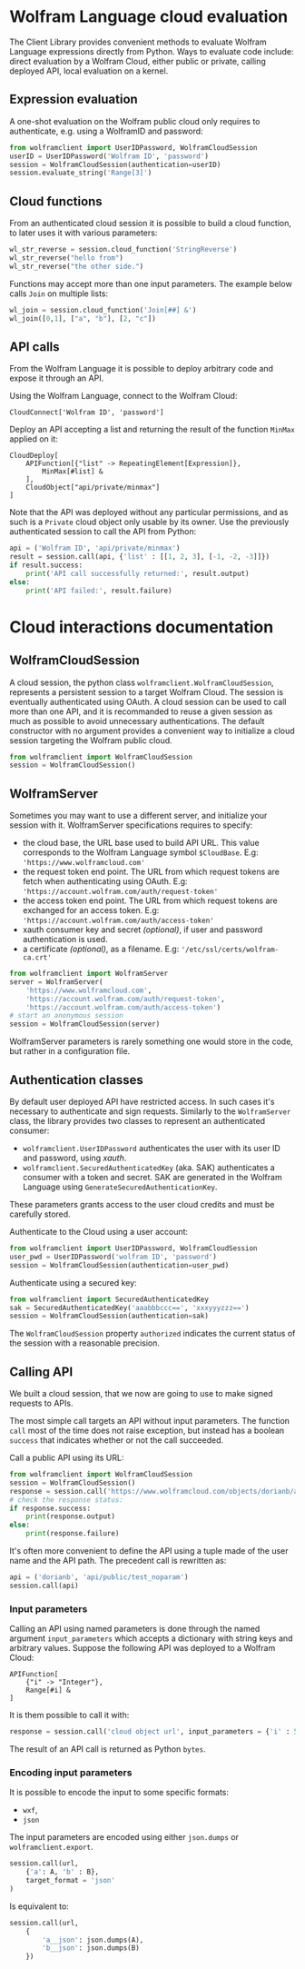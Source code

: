 # Wolfram Language cloud evaluation

The Client Library provides convenient methods to evaluate Wolfram Language expressions directly from Python. Ways to evaluate code include: direct evaluation by a Wolfram Cloud, either public or private, calling deployed API, local evaluation on a kernel.

## Expression evaluation

A one-shot evaluation on the Wolfram public cloud only requires to authenticate, e.g. using a WolframID and password:

```Python
from wolframclient import UserIDPassword, WolframCloudSession
userID = UserIDPassword('Wolfram ID', 'password')
session = WolframCloudSession(authentication=userID)
session.evaluate_string('Range[3]')
```

## Cloud functions

From an authenticated cloud session it is possible to build a cloud function, to later uses it with various parameters:

```Python
wl_str_reverse = session.cloud_function('StringReverse')
wl_str_reverse("hello from")
wl_str_reverse("the other side.")
```

Functions may accept more than one input parameters. The example below calls `Join` on multiple lists:
```Python
wl_join = session.cloud_function('Join[##] &')
wl_join([0,1], ["a", "b"], [2, "c"])
```

## API calls

From the Wolfram Language it is possible to deploy arbitrary code and expose it through an API.

Using the Wolfram Language, connect to the Wolfram Cloud:
```
CloudConnect['Wolfram ID', 'password']
```

Deploy an API accepting a list and returning the result of the function `MinMax` applied on it:
```
CloudDeploy[
    APIFunction[{"list" -> RepeatingElement[Expression]},
        MinMax[#list] &
    ],
    CloudObject["api/private/minmax"]
]
```
Note that the API was deployed without any particular permissions, and as such is a `Private` cloud object only usable by its owner.
Use the previously authenticated session to call the API from Python:
```Python
api = ('Wolfram ID', 'api/private/minmax')
result = session.call(api, {'list' : [[1, 2, 3], [-1, -2, -3]]})
if result.success:
    print('API call successfully returned:', result.output)
else:
    print('API failed:', result.failure)
```

# Cloud interactions documentation

## WolframCloudSession

A cloud session, the python class `wolframclient.WolframCloudSession`, represents a persistent session to a target Wolfram Cloud. The session is eventually authenticated using OAuth. A cloud session can be used to call more than one API, and it is recommanded to reuse a given session as much as possible to avoid unnecessary authentications. 
The default constructor with no argument provides a convenient way to initialize a cloud session targeting the Wolfram public cloud.

```Python
from wolframclient import WolframCloudSession
session = WolframCloudSession()
```

## WolframServer

Sometimes you may want to use a different server, and initialize your session with it.
WolframServer specifications requires to specify:
- the cloud base, the URL base used to build API URL. This value corresponds to the Wolfram Language symbol `$CloudBase`. E.g: `'https://www.wolframcloud.com'`
- the request token end point. The URL from which request tokens are fetch when authenticating using OAuth. E.g: `'https://account.wolfram.com/auth/request-token'`
- the access token end point. The URL from which request tokens are exchanged for an access token. E.g: `'https://account.wolfram.com/auth/access-token'`
- xauth consumer key and secret _(optional)_, if user and password authentication is used.
- a certificate _(optional)_, as a filename. E.g: `'/etc/ssl/certs/wolfram-ca.crt'`

```Python
from wolframclient import WolframServer
server = WolframServer(
    'https://www.wolframcloud.com',
    'https://account.wolfram.com/auth/request-token',
    'https://account.wolfram.com/auth/access-token')
# start an anonymous session
session = WolframCloudSession(server)
```

WolframServer parameters is rarely something one would store in the code, but rather in a configuration file.

## Authentication classes

By default user deployed API have restricted access. In such cases it's necessary to authenticate and sign requests. Similarly to the `WolframServer` class, the library provides two classes to represent an authenticated consumer:
- `wolframclient.UserIDPassword` authenticates the user with its user ID and password, using _xauth_.
- `wolframclient.SecuredAuthenticatedKey` (aka. SAK) authenticates a consumer with a token and secret. SAK are generated in the Wolfram Language using `GenerateSecuredAuthenticationKey`.

These parameters grants access to the user cloud credits and must be carefully stored.

Authenticate to the Cloud using a user account:
```Python
from wolframclient import UserIDPassword, WolframCloudSession
user_pwd = UserIDPassword('wolfram ID', 'password')
session = WolframCloudSession(authentication=user_pwd)
```
Authenticate using a secured key: 
```Python
from wolframclient import SecuredAuthenticatedKey
sak = SecuredAuthenticatedKey('aaabbbccc==', 'xxxyyyzzz==')
session = WolframCloudSession(authentication=sak)
```

The `WolframCloudSession` property `authorized` indicates the current status of the session with a reasonable precision.

## Calling API

We built a cloud session, that we now are going to use to make signed requests to APIs.

The most simple call targets an API without input parameters. The function `call` most of the time does not raise exception, but instead has a boolean `success` that indicates whether or not the call succeeded.

Call a public API using its URL:
```Python
from wolframclient import WolframCloudSession
session = WolframCloudSession()
response = session.call('https://www.wolframcloud.com/objects/dorianb/api/public/test_noparam')
# check the response status:
if response.success:
    print(response.output)
else:
    print(response.failure)
```
It's often more convenient to define the API using a tuple made of the user name and the API path. The precedent call is rewritten as:
```Python
api = ('dorianb', 'api/public/test_noparam')
session.call(api)
```

### Input parameters

Calling an API using named parameters is done through the named argument `input_parameters` which accepts a dictionary with string keys and arbitrary values. Suppose the following API was deployed to a Wolfram Cloud:
```
APIFunction[
    {"i" -> "Integer"}, 
    Range[#i] &
]
```
It is them possible to call it with:
```Python
response = session.call('cloud object url', input_parameters = {'i' : 5})
```

The result of an API call is returned as Python `bytes`.


### Encoding input parameters

It is possible to encode the input to some specific formats: 
- `wxf`, 
- `json`

The input parameters are encoded using either `json.dumps` or `wolframclient.export`.

```Python
session.call(url, 
    {'a': A, 'b' : B},
    target_format = 'json'
)
```
Is equivalent to:
```Python
session.call(url, 
    {
        'a__json': json.dumps(A), 
        'b__json': json.dumps(B)
    })
```
